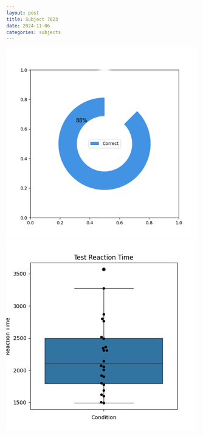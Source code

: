 ```yaml
---
layout: post
title: Subject 7023
date: 2024-11-06
categories: subjects
---
```


![](data/7023/run-27/7023_FN_acc_test.png)
![](data/7023/run-27/7023_FN_rt.png)

